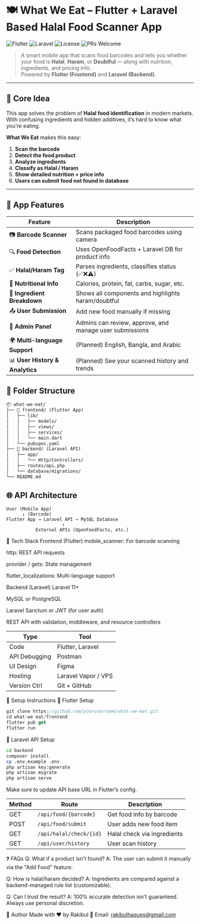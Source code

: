 # 🍽️ What We Eat – Flutter + Laravel Based Halal Food Scanner App

![Flutter](https://img.shields.io/badge/Made%20with-Flutter-blue?logo=flutter)
![Laravel](https://img.shields.io/badge/Backend-Laravel-red?logo=laravel)
![License](https://img.shields.io/github/license/yourusername/what-we-eat)
![PRs Welcome](https://img.shields.io/badge/PRs-welcome-brightgreen.svg)

> A smart mobile app that scans food barcodes and tells you whether your food is **Halal**, **Haram**, or **Doubtful** — along with nutrition, ingredients, and pricing info.  
> Powered by **Flutter (Frontend)** and **Laravel (Backend)**.

---

## 🧠 Core Idea

This app solves the problem of **Halal food identification** in modern markets. With confusing ingredients and hidden additives, it’s hard to know what you're eating.

**What We Eat** makes this easy:
1. **Scan the barcode**
2. **Detect the food product**
3. **Analyze ingredients**
4. **Classify as Halal / Haram**
5. **Show detailed nutrition + price info**
6. **Users can submit food not found in database**

---

## 📲 App Features

| Feature | Description |
|--------|-------------|
| 📷 **Barcode Scanner** | Scans packaged food barcodes using camera |
| 🔍 **Food Detection** | Uses OpenFoodFacts + Laravel DB for product info |
| ✅ **Halal/Haram Tag** | Parses ingredients, classifies status (✅❌⚠️) |
| 🧾 **Nutritional Info** | Calories, protein, fat, carbs, sugar, etc. |
| 🧠 **Ingredient Breakdown** | Shows all components and highlights haram/doubtful |
| 📤 **User Submission** | Add new food manually if missing |
| 🔐 **Admin Panel** | Admins can review, approve, and manage user submissions |
| 🌍 **Multi-language Support** | (Planned) English, Bangla, and Arabic |
| 📊 **User History & Analytics** | (Planned) See your scanned history and trends |

## 🧱 Folder Structure

```txt
📦 what-we-eat/
├── 📁 frontend/ (Flutter App)
│   ├── lib/
│   │   ├── models/
│   │   ├── views/
│   │   ├── services/
│   │   └── main.dart
│   └── pubspec.yaml
├── 📁 backend/ (Laravel API)
│   ├── app/
│   │   └── Http/Controllers/
│   ├── routes/api.php
│   └── database/migrations/
└── README.md
```

## 🌐 API Architecture

```text
User (Mobile App)
      ↓ (Barcode)
Flutter App → Laravel API → MySQL Database
                     ↑
           External APIs (OpenFoodFacts, etc.)
```

🔧 Tech Stack
Frontend (Flutter)
mobile_scanner: For barcode scanning

http: REST API requests

provider / getx: State management

flutter_localizations: Multi-language support

Backend (Laravel)
Laravel 11+

MySQL or PostgreSQL

Laravel Sanctum or JWT (for user auth)

REST API with validation, middleware, and resource controllers

| Type          | Tool                |
| ------------- | ------------------- |
| Code          | Flutter, Laravel    |
| API Debugging | Postman             |
| UI Design     | Figma               |
| Hosting       | Laravel Vapor / VPS |
| Version Ctrl  | Git + GitHub        |

🧪 Setup Instructions
🚀 Flutter Setup

```dart
git clone https://github.com/yourusername/what-we-eat.git
cd what-we-eat/frontend
flutter pub get
flutter run
```

🔧 Laravel API Setup
```bash
cd backend
composer install
cp .env.example .env
php artisan key:generate
php artisan migrate
php artisan serve
```
Make sure to update API base URL in Flutter’s config.

| Method | Route                   | Description                 |
| ------ | ----------------------- | --------------------------- |
| GET    | `/api/food/{barcode}`   | Get food info by barcode    |
| POST   | `/api/food/submit`      | User adds new food item     |
| GET    | `/api/halal/check/{id}` | Halal check via ingredients |
| GET    | `/api/user/history`     | User scan history           |

❓ FAQs
Q: What if a product isn't found?
A: The user can submit it manually via the "Add Food" feature.

Q: How is halal/haram decided?
A: Ingredients are compared against a backend-managed rule list (customizable).

Q: Can I trust the result?
A: 100% accurate detection isn't guaranteed. Always use personal discretion.

🤝 Author
Made with ❤️ by Rakibul
📧 Email: rakibulhaques@gmail.com

